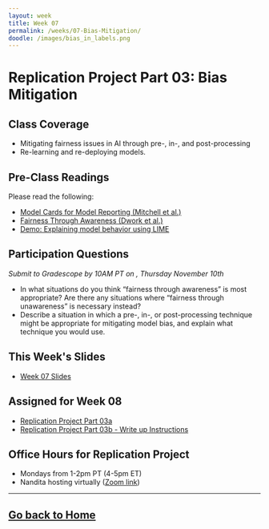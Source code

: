 ```yaml
---
layout: week
title: Week 07
permalink: /weeks/07-Bias-Mitigation/
doodle: /images/bias_in_labels.png
---
```


# Replication Project Part 03: Bias Mitigation

## Class Coverage
* Mitigating fairness issues in AI through pre-, in-, and post-processing
* Re-learning and re-deploying models. 

## Pre-Class Readings
Please read the following:
* [Model Cards for Model Reporting (Mitchell et al.)](https://arxiv.org/abs/1810.03993)
* [Fairness Through Awareness (Dwork et al.)](https://arxiv.org/abs/1104.3913)
* [Demo: Explaining model behavior using LIME](https://nbviewer.org/github/Trusted-AI/AIF360/blob/master/examples/demo_lime.ipynb)

## Participation Questions 
_Submit to Gradescope by 10AM PT on , Thursday November 10th_
* In what situations do you think “fairness through awareness” is most appropriate? Are there any situations where “fairness through unawareness” is necessary instead?
* Describe a situation in which a pre-, in-, or post-processing technique might be appropriate for mitigating model bias, and explain what technique you would use.

## This Week's Slides
* [Week 07 Slides](https://github.com/nanrahman/capstone-responsible-ai/blob/b26120feeec97a97265c39506d02f64ea276535a/notes/week-07/week-7-draft.pdf)

## Assigned for Week 08
* [Replication Project Part 03a](https://github.com/nanrahman/capstone-responsible-ai/blob/548c9a4c1afdf46930bf5dc813c6a605f8d336c1/notes/week-07/replication-project-part-03a-bias-mitigation.ipynb)
* [Replication Project Part 03b - Write up Instructions](https://github.com/nanrahman/capstone-responsible-ai/blob/548c9a4c1afdf46930bf5dc813c6a605f8d336c1/notes/week-07/replication-project-part-03b-bias-mitigation.ipynb)

## Office Hours for Replication Project
* Mondays from 1-2pm PT (4-5pm ET)
* Nandita hosting virtually ([Zoom link](https://github.com/nanrahman/capstone-responsible-ai/blob/85fa88b88441f0dcd04e9fa84519ab0aa7090df2/notes/week-04/replication-office-hour-zoom-info.md))

---
[Go back to Home](https://nanrahman.github.io/capstone-responsible-ai/)
---
